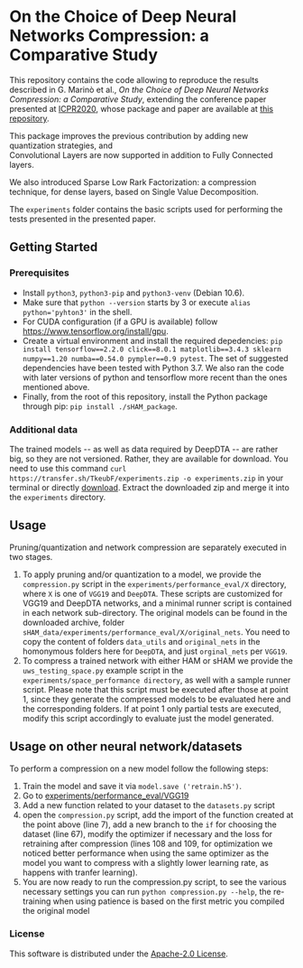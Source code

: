 # On the Choice of Deep Neural Networks Compression: a Comparative Study
This repository contains the code allowing to reproduce the results described in G. Marinò et al.,
_On the Choice of Deep Neural Networks Compression: a Comparative Study_, 
extending the conference paper presented at [ICPR2020](https://www.micc.unifi.it/icpr2020/), whose package and paper are available at [this repository](https://github.com/giosumarin/ICPR2020_sHAM).

This package improves the previous contribution by adding new quantization strategies, and  
Convolutional Layers are now supported in addition to Fully Connected layers.

We also introduced Sparse Low Rark Factorization: a compression technique, for dense layers,  based on Single Value Decomposition.

The `experiments` folder contains the basic scripts used for performing the tests presented in the
presented paper.


## Getting Started

### Prerequisites

* Install `python3`, `python3-pip` and `python3-venv` (Debian 10.6).
* Make sure that `python --version` starts by 3 or execute `alias python='pyhton3'` in the shell.
* For CUDA configuration (if a GPU is available) follow https://www.tensorflow.org/install/gpu.
* Create a virtual environment and install the required depedencies: `pip install tensorflow==2.2.0 click==8.0.1 matplotlib==3.4.3 sklearn numpy==1.20 numba==0.54.0 pympler==0.9 pytest`. The set of suggested dependencies have been tested with Python 3.7. We also ran the code with later versions of python and tensorflow more recent than the ones mentioned above.
* Finally, from the root of this repository, install the Python package through pip: `pip install ./sHAM_package`.

### Additional data
The trained models -- as well as data required by DeepDTA -- are rather big, so they are not versioned. Rather, 
they are available for download. You need to use this command `curl https://transfer.sh/TkeubF/experiments.zip -o experiments.zip` in your terminal or directly [download](https://transfer.sh/TkeubF/experiments.zip). 
Extract the downloaded zip and merge it into the `experiments` directory.

## Usage
Pruning/quantization and network compression are separately executed in two stages.
1. To apply pruning and/or quantization to a model, we provide the `compression.py` script in the
`experiments/performance_eval/X` directory, where `X` is one of `VGG19` and `DeepDTA`. 
These scripts are customized for VGG19 and DeepDTA networks, and a minimal runner script is contained 
in each network sub-directory. The original models can be found in the downloaded archive, 
folder `sHAM_data/experiments/performance_eval/X/original_nets`. You need to copy the content of folders 
`data_utils` and `original_nets` in the homonymous folders here for `DeepDTA`, and just `orginal_nets` per `VGG19`. 
2. To compress a trained network with either HAM or sHAM we provide the `uws_testing_space.py`
example script in the `experiments/space_performance directory`, as well with a sample runner script. Please note that this 
script must be executed after those at point 1, since they generate the compressed models to be evaluated
here and the corresponding folders. If at point 1 only partial tests are executed, modify this script accordingly to
evaluate just  the model generated.

## Usage on other neural network/datasets

To perform a compression on a new model follow the following steps:
1. Train the model and save it via `model.save ('retrain.h5')`.
2. Go to [experiments/performance_eval/VGG19](https://github.com/giosumarin/compare_dnn_compression/tree/main/experiments/performance_eval/VGG19)
3. Add a new function related to your dataset to the `datasets.py` script
4. open the `compression.py` script, add the import of the function created at the point above (line 7), add a new branch to the `if` for choosing the dataset (line 67), modify the optimizer if necessary and the loss for retraining after compression (lines 108 and 109, for optimization we noticed better performance when using the same optimizer as the model you want to compress with a slightly lower learning rate, as happens with tranfer learning).
5. You are now ready to run the compression.py script, to see the various necessary settings you can run `python compression.py --help`, the re-training when using patience is based on the first metric you compiled the original model


### License
This software is distributed under the [Apache-2.0 License](https://github.com/giosumarin/compare_dnn_compression/blob/main/LICENSE).
